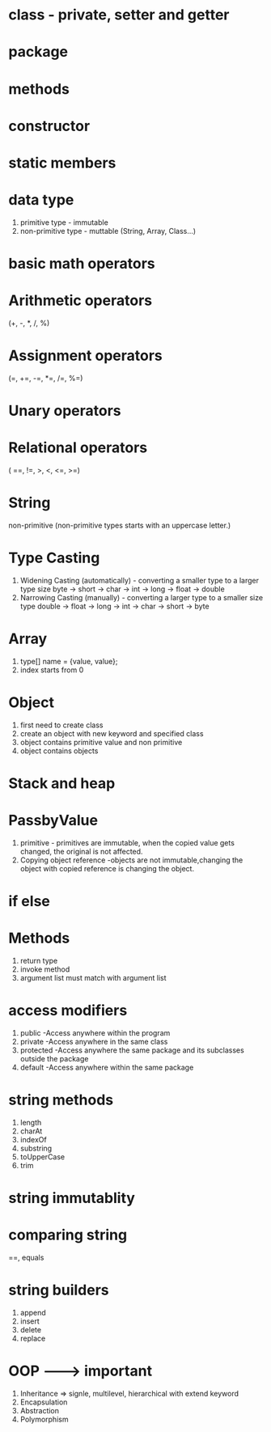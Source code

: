 # class - private, setter and getter

# package

# methods

# constructor

# static members

# data type

1. primitive type - immutable
2. non-primitive type - muttable (String, Array, Class...)

# basic math operators

# Arithmetic operators

(+, -, \*, /, %)

# Assignment operators

(=, +=, -=, \*=, /=, %=)

# Unary operators

# Relational operators

( ==, !=, >, <, <=, >=)

# String

non-primitive (non-primitive types starts with an uppercase letter.)

# Type Casting

1. Widening Casting (automatically) - converting a smaller type to a larger type size
   byte -> short -> char -> int -> long -> float -> double
2. Narrowing Casting (manually) - converting a larger type to a smaller size type
   double -> float -> long -> int -> char -> short -> byte

# Array

1. type[] name = {value, value};
2. index starts from 0

# Object

1. first need to create class
2. create an object with new keyword and specified class
3. object contains primitive value and non primitive
4. object contains objects

# Stack and heap

# PassbyValue

1. primitive - primitives are immutable, when the copied value gets changed, the original is not affected.
2. Copying object reference -objects are not immutable,changing the object with copied reference is changing the object.

# if else

# Methods

1. return type
2. invoke method
3. argument list must match with argument list

# access modifiers

1. public -Access anywhere within the program
2. private -Access anywhere in the same class
3. protected -Access anywhere the same package and its subclasses outside the package
4. default -Access anywhere within the same package

# string methods

1. length
2. charAt
3. indexOf
4. substring
5. toUpperCase
6. trim

# string immutablity

# comparing string

==, equals

# string builders

1. append
2. insert
3. delete
4. replace

# OOP ---> important

1. Inheritance => signle, multilevel, hierarchical with extend keyword
2. Encapsulation
3. Abstraction
4. Polymorphism
